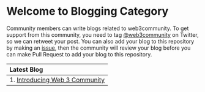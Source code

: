 # Welcome to Blogging Category

Community members can write blogs related to web3community. To get support from this community, you need to tag [@web3community](https://twitter.com/web3community) on Twitter, so we can retweet your post. You can also add your blog to this repository by making an [issue](https://github.com/web3community/blog/issues), then the community will review your blog before you can make Pull Request to add your blog to this repository.

| Latest Blog |
| :-- | 
| 1. [Introducing Web 3 Community](https://dev.to/vinzvinci/introducing-web-3-community-3co5) |
